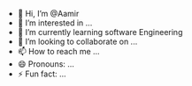 - 👋 Hi, I’m @Aamir
- 👀 I’m interested in ...
- 🌱 I’m currently learning software Engineering
- 💞️ I’m looking to collaborate on ...
- 📫 How to reach me ...
- 😄 Pronouns: ...
- ⚡ Fun fact: ...

<!---
imaamir0347/imaamir0347 is a ✨ special ✨ repository because its `README.md` (this file) appears on your GitHub profile.
You can click the Preview link to take a look at your changes.
--->
